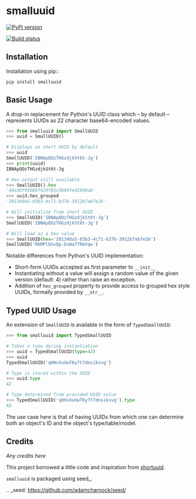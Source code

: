 smalluuid
===========================================================

[![PyPI version](https://badge.fury.io/py/django.svg)](http://badge.fury.io/py/django)

[![Build status](https://travis-ci.org/adamcharnock/smalluuid.svg?branch=master)](https://travis-ci.org/adamcharnock/smalluuid)

Installation
------------

Installation using pip::

    pip install smalluuid

Basic Usage
-----------

A drop-in replacement for Python's UUID class which – by default – 
represents UUIDs as 22 character base64-encoded values. 

```python
>>> from smalluuid import SmallUUID
>>> uuid = SmallUUID()

# Displays as short UUID by default
>>> uuid
SmallUUID('IBNApQOzTHGzdjkSt6t-Jg')
>>> print(uuid)
IBNApQOzTHGzdjkSt6t-Jg

# Hex output still available
>>> SmallUUID().hex
'44a30f95b86f429f83c5669fed1998ab'
>>> uuid.hex_grouped
'201340a5-03b3-4c71-b376-3912b7ab7e26'

# Will initialise from short UUID
>>> SmallUUID('IBNApQOzTHGzdjkSt6t-Jg')
SmallUUID('IBNApQOzTHGzdjkSt6t-Jg')

# Will load as a hex value
>>> SmallUUID(hex='201340a5-03b3-4c71-b376-3912b7ab7e26')
SmallUUID('RKMPlbhvQp-DxWaf7RmYqw')
```

Notable differences from Python's UUID implementation:

* Short-form UUIDs accepted as first parameter to ``__init__``
* Instantiating without a value will assign a random value of the given version (default: 4) 
  rather than raise an exception.
* Addition of ``hex_grouped`` property to provide access to grouped hex style UUIDs, formally 
  provided by ``__str__``.


Typed UUID Usage
----------------

An extension of ``SmallUUID`` is available in the form of ``TypedSmallUUID``:

```python
>>> from smalluuid import TypedSmallUUID

# Takes a type during instantiation
>>> uuid = TypedSmallUUID(type=42)
>>> uuid
TypedSmallUUID('qHHvXuUwT6y7t7dnsiksvg')

# Type is stored within the UUID
>>> uuid.type
42

# Type determined from provided UUID value
>>> TypedSmallUUID('qHHvXuUwT6y7t7dnsiksvg').type
42
```

The use case here is that of having UUIDs from which one can determine 
both an object's ID and the object's type/table/model.

Credits
-------

*Any credits here*

This project borrowed a little code and inspiration from 
[shortuuid](https://github.com/stochastic-technologies/shortuuid).

``smalluuid`` is packaged using seed_.

.. _seed: https://github.com/adamcharnock/seed/

